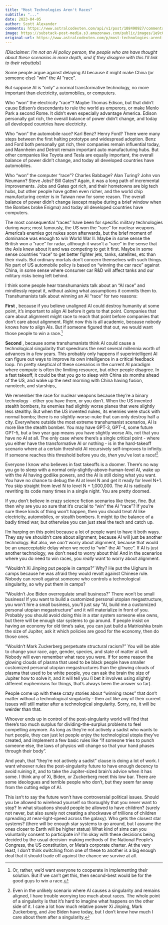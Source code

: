 ```yaml
---
title: "Most Technologies Aren't Races"
subtitle: "..."
date: 2023-04-05
author: Scott Alexander
comments: https://www.astralcodexten.com/api/v1/post/108490927/comments?&all_comments=true
image: https://substack-post-media.s3.amazonaws.com/public/images/1e9c03f2-ca4d-4183-9b36-771934f45961_768x432.jpeg
original-url: https://www.astralcodexten.com/p/most-technologies-arent-races
---
```

_[Disclaimer: I’m not an AI policy person, the people who are have thought about these scenarios in more depth, and if they disagree with this I’ll link to their rebuttals_]

Some people argue against delaying AI because it might make China (or someone else) “win” the AI “race”.

But suppose AI is “only” a normal transformative technology, no more important than electricity, automobiles, or computers.

Who “won” the electricity “race”? Maybe Thomas Edison, but that didn’t cause Edison’s descendants to rule the world as emperors, or make Menlo Park a second Rome. It didn’t even especially advantage America. Edison personally got rich, the overall balance of power didn’t change, and today all developed countries have electricity.

Who “won” the automobile race? Karl Benz? Henry Ford? There were many steps between the first halting prototype and widespread adoption. Benz and Ford both personally got rich, their companies remain influential today, and Mannheim and Detroit remain important auto manufacturing hubs. But other companies like Toyota and Tesla are equally important, the overall balance of power didn’t change, and today all developed countries have automobiles.

Who “won” the computer “race”? Charles Babbage? Alan Turing? John von Neumann? Steve Jobs? Bill Gates? Again, it was a long path of incremental improvements. Jobs and Gates got rich, and their hometowns are big tech hubs, but other people have gotten even richer, and the world chip manufacturing center is in Taiwan now for some reason. The overall balance of power didn’t change (except maybe during a brief window when the Bombes broke Enigma) and today all developed countries have computers.

The most consequential “races” have been for specific military technologies during wars; most famously, the US won the “race” for nuclear weapons. America’s enemies got nukes soon afterwards, but the brief moment of dominance was enough to win World War II. Maybe in some sense the British won a “race” for radar, although it wasn’t a “race” in the sense that the Axis knew about it and was competing to get it first. Maybe in some sense countries “race” to get better fighter jets, tanks, satellites, etc than their rivals. But ordinary mortals don’t concern themselves with such things. No part of US automobile policy is based on “winning the car race” against China, in some sense where consumer car R&D will affect tanks and our military risks being left behind.

I think some people hear transhumanists talk about an “AI race” and mindlessly repeat it, without asking what assumptions it commits them to. Transhumanists talk about winning an AI “race” for two reasons:

**First** , because if you believe unaligned AI could destroy humanity at some point, it’s important to align AI before it gets to that point. Companies that care about alignment might race to reach that point before companies that don’t care about alignment. Right now this is all academic, because nobody knows how to align AIs. But if someone figured that out, we would want those people to win a race.[^1]

**Second** , because some transhumanists think AI could cause a technological singularity that speedruns the next several millennia worth of advances in a few years. This probably only happens if superintelligent AI can figure out ways to improve its own intelligence in a critical feedback loop. I’m pretty skeptical of these scenarios in the current AI paradigm where compute is often the limiting resource, but other people disagree. In a fast takeoff, it could be that you go to sleep with China six months ahead of the US, and wake up the next morning with China having fusion, nanotech, and starships,. 

We remember the race for nuclear weapons because they’re a binary technology - either you have them, or you don’t. When the US invented stealth bombers, its enemies had slightly worse planes that were slightly less stealthy. But when the US invented nukes, its enemies were stuck with normal bombs; there is no slightly-worse-nuke that can only destroy half a city. Everywhere outside the most extreme transhumanist scenarios, AI is more like the stealth bomber. You may have GPT-3, GPT-4, some future GPT-5, but a two year gap means you have slightly worse AIs, not that you have no AI at all. The only case where there’s a single critical point - where you either have the transformative AI or nothing - is in the hard-takeoff scenario where at a certain threshold AI recursively self-improves to infinity. If someone reaches this threshold before you do, _then_ you’ve lost a race![^2]

Everyone I know who believes in fast takeoffs is a doomer. There’s no way you go to sleep with a normal only-slightly-above-human-level AI, wake up with the AI having godlike powers, and the AI is still doing what you want. You have no chance to debug the AI at level N and get it ready for level N+1. You skip straight from level N to level N + 1,000,000. The AI is radically rewriting its code many times in a single night. You are pretty doomed.

If you don’t believe in crazy science fiction scenarios like these, fine. But then why are you so sure that it’s crucial to “win” the AI “race”? If you’re sure these kinds of thing won’t happen, then you should treat AI like electricity, automobiles, or stealth bombers. It might tip the balance of a badly timed war, but otherwise you can just steal the tech and catch up. 

I’m harping on this point because a lot of people want to have it both ways. They say we shouldn’t care about alignment, because AI will just be another technology. But also, we _can’t_ worry about alignment, because that would be an unacceptable delay when we need to “win” the AI “race”. If AI is just another technology, we don’t need to worry about this! And in the scenarios where you do need to win races, you _really_ want to worry about alignment.

[^1]: Or, rather, we’d want everyone to cooperate in implementing their solution. But if we can’t get this, then second-best would be for the good guys to win a race.

[^2]: Even in the unlikely scenario where AI causes a singularity and remains aligned, I have trouble worrying too much about races. The whole point of a singularity is that it’s hard to imagine what happens on the other side of it. I care a lot how much relative power Xi Jinping, Mark Zuckerberg, and Joe Biden have today, but I don’t know how much I care about them after a singularity.

“Wouldn’t Xi Jinping put people in camps?” Why? He put the Uighurs in camps because he was afraid they would revolt against Chinese rule. Nobody can revolt against someone who controls a technological singularity, so why put them in camps?

“Wouldn’t Joe Biden overregulate small business?” There won’t be small business! If you want to build a customized personal utopian megastructure, you won’t hire a small business, you’ll just say “AI, build me a customized personal utopian megastructure” and it will materialize in front of you. Probably you should avoid doing this in a star system someone else owns, but there will be enough star systems to go around. If people insist on having an economy for old time’s sake, you can just build a Matrioshka brain the size of Jupiter, ask it which policies are good for the economy, then do those ones.

“Wouldn’t Mark Zuckerberg perpetuate structural racism?” You will be able to change your race, age, gender, species, and state of matter at will. Nobody will even remember what race you were. If for some reason the glowing clouds of plasma that used to be black people have smaller customized personal utopian megastructures than the glowing clouds of plasma that used to be white people, you can ask the brain the size of Jupiter how to solve it, and it will tell you (I bet it involves using slightly different euphemisms for things, that’s always been the answer so far).

People come up with these crazy stories about “winning races” that don’t matter without a technological singularity - then act like any of their current issues will still matter after a technological singularity. Sorry, no, it will be weirder than that.

Whoever ends up in control of the post-singularity world will find that there’s too much surplus for dividing-the-surplus problems to feel compelling anymore. As long as they’re not actively a sadist who wants to hurt people, they can just let people enjoy the technological utopia they’ve created, and implement a few basic rules like “if someone tries to punch someone else, the laws of physics will change so that your hand phases through their body”.

And yeah, that “they’re not actively a sadist” clause is doing a lot of work. I want whoever rules the post-singularity future to have enough decency to avoid ruining it, and to take the Jupiter-sized brain’s advice when it has some. I think any of Xi, Biden, or Zuckerberg meet this low bar. There are some ideologues and terrible people who don’t, but they seem far away from the cutting edge of AI.

This isn’t to say the future won’t have controversial political issues. Should you be allowed to wirehead yourself so thoroughly that you never want to stop? In what situations should people be allowed to have children? (surely not never, but also surely not creating a shockwave of trillions of children spreading at near-light-speed across the galaxy). Who gets the closest star systems? (there will be enough star systems to go around, but I assume the ones closer to Earth will be higher status) What kind of sims can you voluntarily consent to participate in? I’m okay with these decisions being decided by the usual decision-making methods of the National People’s Congress, the US constitution, or Meta’s corporate charter. At the very least, I don’t think switching from one of these to another is a big enough deal that it should trade off against the chance we survive at all.
